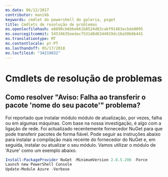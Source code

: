 ```yaml
---
ms.date: 06/12/2017
contributor: manikb
keywords: cmdlet do powershell do galeria, psget
title: Cmdlets de resolução de problemas
ms.openlocfilehash: e8890cb6bbe661b8524d83cabf91483acbde8095
ms.sourcegitcommit: 54534635eedacf531d8d6344019dc16a50b8b441
ms.translationtype: MT
ms.contentlocale: pt-PT
ms.lasthandoff: 05/17/2018
ms.locfileid: "34219832"
---
```

# <a name="troubleshooting-cmdlets"></a>Cmdlets de resolução de problemas

## <a name="how-to-resolve-warning-package-your-package-name-failed-to-download-issue"></a>Como resolver "Aviso: Falha ao transferir o pacote 'nome do seu pacote'" problema?

Foi reportado que instalar módulo módulo de atualização, por vezes, falha ou em algumas máquinas.
Com base na nossa investigação, é algo com a ligação de rede.
Foi actualizado recentemente fornecedor NuGet para que pode transferir pacotes de forma fiável.
Pode seguir as instruções abaixo para instalar a compilação mais recente do fornecedor do NuGet e, em seguida, instalar ou atualizar o seu módulo.
Vamos utilizar o módulo de 'Azure' como um exemplo abaixo.

```powershell
Install-PackageProvider NuGet -MinimumVersion 2.8.5.206 -Force
Launch new PowerShell Console
Update-Module Azure -Verbose
```